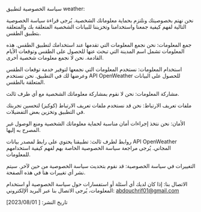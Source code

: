 سياسة الخصوصية لتطبيق weather:

نحن نهتم بخصوصيتك ونلتزم بحماية معلوماتك الشخصية. يُرجى قراءة سياسة الخصوصية التالية لفهم كيفية جمعنا واستخدامنا وتخزيننا للبيانات الشخصية المتعلقة بك والمتعلقة بتطبيق الطقس.

جمع المعلومات:
نحن نجمع المعلومات التي تقدمها عند استخدامك لتطبيق الطقس. هذه المعلومات تشمل اسم المدينة التي تبحث عنها للحصول على الطقس وتوقعات الأيام القادمة. نحن لا نجمع معلومات شخصية أخرى.

استخدام المعلومات:
نستخدم المعلومات التي نجمعها لتوفير خدمة توقعات الطقس وعرضها لك في التطبيق. نحن نستخدم API OpenWeather للحصول على البيانات المتعلقة بالطقس.

مشاركة المعلومات:
نحن لا نقوم بمشاركة معلوماتك الشخصية مع أي طرف ثالث.

ملفات تعريف الارتباط:
نحن قد نستخدم ملفات تعريف الارتباط (كوكيز) لتحسين تجربتك في التطبيق وتخزين بعض التفضيلات.

الأمان:
نحن نتخذ إجراءات أمان مناسبة لحماية معلوماتك الشخصية ومنع الوصول غير المصرح به إليها.

روابط لطرف ثالث:
تطبيقنا يحتوي على رابط لمصدر بيانات API OpenWeather المجاني. يُرجى مراجعة سياسة الخصوصية الخاصة بهم لفهم كيفية استخدامهم للمعلومات.

التغييرات في سياسة الخصوصية:
قد نقوم بتحديث سياسة الخصوصية من حين لآخر. سيتم نشر أي تغييرات هنا في هذه الصفحة.

الاتصال بنا:
إذا كان لديك أي أسئلة أو استفسارات حول سياسة الخصوصية أو استخدام المعلومات، يُرجى الاتصال بنا عبر البريد الإلكتروني: 
abdouchrif01@gmail.com

تاريخ النشر: [ 2023/08/01]
